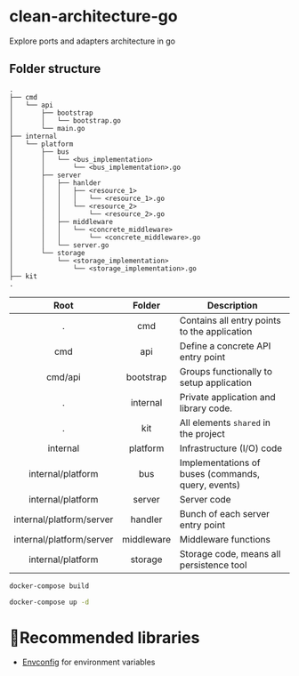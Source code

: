 # clean-architecture-go
Explore ports and adapters architecture in go

## Folder structure

```
.
├── cmd
│   └── api
│       ├── bootstrap
│       │   └── bootstrap.go
│       └── main.go
├── internal
│   └── platform
│       ├── bus
│       │   └── <bus_implementation>
│       │       └── <bus_implementation>.go
│       ├── server
│       │   ├── hanlder
│       │   │   ├── <resource_1>
│       │   │   │   └── <resource_1>.go
│       │   │   └── <resource_2>
│       │   │       └── <resource_2>.go
│       │   ├── middleware
│       │   │   └── <concrete_middleware>
│       │   │       └── <concrete_middleware>.go
│       │   └── server.go
│       └── storage
│           └── <storage_implementation>
│               └── <storage_implementation>.go
├── kit
.
```

|           Root           |   Folder   | Description                                        |
|:------------------------:|:----------:|----------------------------------------------------|
|            .             |    cmd     | Contains all entry points to the application       |
|           cmd            |    api     | Define a concrete API entry point                  |
|         cmd/api          | bootstrap  | Groups functionally to setup application           |
|            .             |  internal  | Private application and library code.              |
|            .             |    kit     | All elements `shared` in the project               |
|         internal         |  platform  | Infrastructure (I/O) code                          |
|    internal/platform     |    bus     | Implementations of buses (commands, query, events) |
|    internal/platform     |   server   | Server code                                        |
| internal/platform/server |  handler   | Bunch of each server entry point                   |
| internal/platform/server | middleware | Middleware functions                               |
|    internal/platform     |  storage   | Storage code, means all persistence tool           |

```bash
docker-compose build
```

```bash
docker-compose up -d
```

# 📕Recommended libraries

- [Envconfig](https://github.com/kelseyhightower/envconfig) for environment variables
